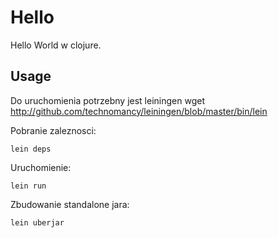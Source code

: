 # Hello

Hello World w clojure.

## Usage

Do uruchomienia potrzebny jest leiningen
    wget http://github.com/technomancy/leiningen/blob/master/bin/lein


Pobranie zaleznosci:

    lein deps

Uruchomienie:

    lein run

Zbudowanie standalone jara:
  
    lein uberjar


